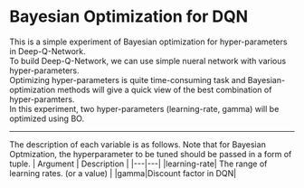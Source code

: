 # Bayesian Optimization for DQN
This is a simple experiment of Bayesian optimization for hyper-parameters in Deep-Q-Network.  
To build Deep-Q-Network, we can use simple nueral network with various hyper-parameters.  
Optimizing hyper-parameters is quite time-consuming task and Bayesian-optimization methods will give a quick view of the best combination of hyper-paramters.  
In this experiment, two hyper-parameters (learning-rate, gamma) will be optimized using BO.

--------------

The description of each variable is as follows.
Note that for Bayesian Optmization, the hyperparameter to be tuned should be passed in a form of tuple.
| Argument | Description |
|---|---|
|learning-rate| The range of learning rates. (or a value) |
|gamma|Discount factor in DQN|
